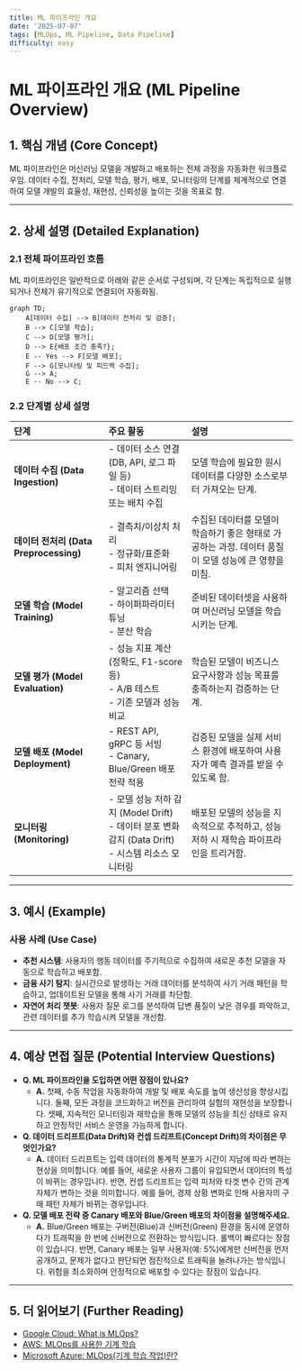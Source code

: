 ```yaml
---
title: ML 파이프라인 개요
date: '2025-07-07'
tags: [MLOps, ML Pipeline, Data Pipeline]
difficulty: easy
---
```


# ML 파이프라인 개요 (ML Pipeline Overview)

## 1. 핵심 개념 (Core Concept)

ML 파이프라인은 머신러닝 모델을 개발하고 배포하는 전체 과정을 자동화한 워크플로우임. 데이터 수집, 전처리, 모델 학습, 평가, 배포, 모니터링의 단계를 체계적으로 연결하여 모델 개발의 효율성, 재현성, 신뢰성을 높이는 것을 목표로 함.

______________________________________________________________________

## 2. 상세 설명 (Detailed Explanation)

### 2.1 전체 파이프라인 흐름

ML 파이프라인은 일반적으로 아래와 같은 순서로 구성되며, 각 단계는 독립적으로 실행되거나 전체가 유기적으로 연결되어 자동화됨.

```mermaid
graph TD;
    A[데이터 수집] --> B[데이터 전처리 및 검증];
    B --> C[모델 학습];
    C --> D[모델 평가];
    D --> E{배포 조건 충족?};
    E -- Yes --> F[모델 배포];
    F --> G[모니터링 및 피드백 수집];
    G --> A;
    E -- No --> C;
```

### 2.2 단계별 상세 설명

| 단계                                   | 주요 활동                                                                                               | 설명                                                                                                 |
| :------------------------------------- | :------------------------------------------------------------------------------------------------------ | :--------------------------------------------------------------------------------------------------- |
| **데이터 수집 (Data Ingestion)**       | - 데이터 소스 연결 (DB, API, 로그 파일 등)<br>- 데이터 스트리밍 또는 배치 수집                          | 모델 학습에 필요한 원시 데이터를 다양한 소스로부터 가져오는 단계.                                    |
| **데이터 전처리 (Data Preprocessing)** | - 결측치/이상치 처리<br>- 정규화/표준화<br>- 피처 엔지니어링                                            | 수집된 데이터를 모델이 학습하기 좋은 형태로 가공하는 과정. 데이터 품질이 모델 성능에 큰 영향을 미침. |
| **모델 학습 (Model Training)**         | - 알고리즘 선택<br>- 하이퍼파라미터 튜닝<br>- 분산 학습                                                 | 준비된 데이터셋을 사용하여 머신러닝 모델을 학습시키는 단계.                                          |
| **모델 평가 (Model Evaluation)**       | - 성능 지표 계산 (정확도, F1-score 등)<br>- A/B 테스트<br>- 기존 모델과 성능 비교                       | 학습된 모델이 비즈니스 요구사항과 성능 목표를 충족하는지 검증하는 단계.                              |
| **모델 배포 (Model Deployment)**       | - REST API, gRPC 등 서빙<br>- Canary, Blue/Green 배포 전략 적용                                         | 검증된 모델을 실제 서비스 환경에 배포하여 사용자가 예측 결과를 받을 수 있도록 함.                    |
| **모니터링 (Monitoring)**              | - 모델 성능 저하 감지 (Model Drift)<br>- 데이터 분포 변화 감지 (Data Drift)<br>- 시스템 리소스 모니터링 | 배포된 모델의 성능을 지속적으로 추적하고, 성능 저하 시 재학습 파이프라인을 트리거함.                 |

______________________________________________________________________

## 3. 예시 (Example)

### 사용 사례 (Use Case)

- **추천 시스템**: 사용자의 행동 데이터를 주기적으로 수집하여 새로운 추천 모델을 자동으로 학습하고 배포함.
- **금융 사기 탐지**: 실시간으로 발생하는 거래 데이터를 분석하여 사기 거래 패턴을 학습하고, 업데이트된 모델을 통해 사기 거래를 차단함.
- **자연어 처리 챗봇**: 사용자 질문 로그를 분석하여 답변 품질이 낮은 경우를 파악하고, 관련 데이터를 추가 학습시켜 모델을 개선함.

______________________________________________________________________

## 4. 예상 면접 질문 (Potential Interview Questions)

- **Q. ML 파이프라인을 도입하면 어떤 장점이 있나요?**
  - **A.** 첫째, 수동 작업을 자동화하여 개발 및 배포 속도를 높여 생산성을 향상시킵니다. 둘째, 모든 과정을 코드화하고 버전을 관리하여 실험의 재현성을 보장합니다. 셋째, 지속적인 모니터링과 재학습을 통해 모델의 성능을 최신 상태로 유지하고 안정적인 서비스 운영을 가능하게 합니다.
- **Q. 데이터 드리프트(Data Drift)와 컨셉 드리프트(Concept Drift)의 차이점은 무엇인가요?**
  - **A.** 데이터 드리프트는 입력 데이터의 통계적 분포가 시간이 지남에 따라 변하는 현상을 의미합니다. 예를 들어, 새로운 사용자 그룹이 유입되면서 데이터의 특성이 바뀌는 경우입니다. 반면, 컨셉 드리프트는 입력 피처와 타겟 변수 간의 관계 자체가 변하는 것을 의미합니다. 예를 들어, 경제 상황 변화로 인해 사용자의 구매 패턴 자체가 바뀌는 경우입니다.
- **Q. 모델 배포 전략 중 Canary 배포와 Blue/Green 배포의 차이점을 설명해주세요.**
  - **A.** Blue/Green 배포는 구버전(Blue)과 신버전(Green) 환경을 동시에 운영하다가 트래픽을 한 번에 신버전으로 전환하는 방식입니다. 롤백이 빠르다는 장점이 있습니다. 반면, Canary 배포는 일부 사용자(예: 5%)에게만 신버전을 먼저 공개하고, 문제가 없다고 판단되면 점진적으로 트래픽을 늘려나가는 방식입니다. 위험을 최소화하며 안정적으로 배포할 수 있다는 장점이 있습니다.

______________________________________________________________________

## 5. 더 읽어보기 (Further Reading)

- [Google Cloud: What is MLOps?](https://cloud.google.com/mlops/what-is-mlops)
- [AWS: MLOps를 사용한 기계 학습](https://aws.amazon.com/ko/machine-learning/mlops/)
- [Microsoft Azure: MLOps(기계 학습 작업)란?](https://azure.microsoft.com/ko-kr/products/machine-learning/mlops)
